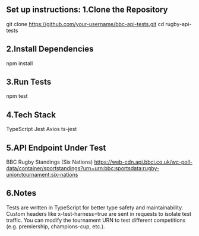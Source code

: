 Set up instructions:
1.Clone the Repository
-----------------------
git clone https://github.com/your-username/bbc-api-tests.git
cd rugby-api-tests

2.Install Dependencies
-----------------------
npm install

3.Run Tests
-----------
npm test

4.Tech Stack
-------------
TypeScript
Jest
Axios
ts-jest

5.API Endpoint Under Test
---------------------------
BBC Rugby Standings (Six Nations)
https://web-cdn.api.bbci.co.uk/wc-poll-data/container/sportstandings?urn=urn:bbc:sportsdata:rugby-union:tournament:six-nations

6.Notes
-----------
Tests are written in TypeScript for better type safety and maintainability.
Custom headers like x-test-harness=true are sent in requests to isolate test traffic.
You can modify the tournament URN to test different competitions (e.g. premiership, champions-cup, etc.).
